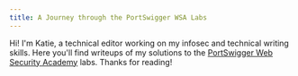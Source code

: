```yaml
---
title: A Journey through the PortSwigger WSA Labs  
---
```

Hi! I'm Katie, a technical editor working on my infosec and technical writing skills. Here you'll find writeups of my solutions to the [PortSwigger Web Security Academy](https://portswigger.net/web-security) labs. Thanks for reading!

